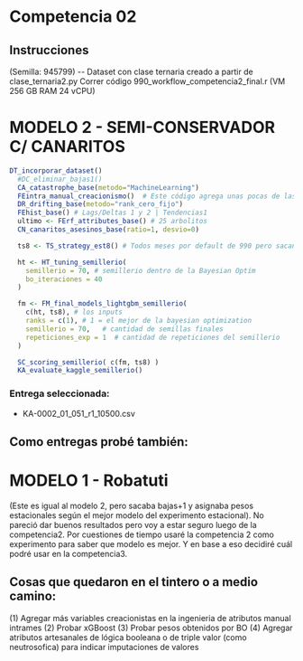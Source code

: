 # Competencia 02

## Instrucciones

(Semilla: 945799) -- Dataset con clase ternaria creado a partir de clase_ternaria2.py
Correr código 990_workflow_competencia2_final.r (VM 256 GB RAM 24 vCPU)


# MODELO 2 - SEMI-CONSERVADOR C/ CANARITOS
```r
DT_incorporar_dataset()
  #DC_eliminar_bajas1()
  CA_catastrophe_base(metodo="MachineLearning")
  FEintra_manual_creacionismo()  # Este código agrega unas pocas de las mejores variables creadas en las iteraciones del experimento creacionista
  DR_drifting_base(metodo="rank_cero_fijo")
  FEhist_base() # Lags/Deltas 1 y 2 | Tendencias1
  ultimo <- FErf_attributes_base() # 25 arbolitos
  CN_canaritos_asesinos_base(ratio=1, desvio=0)

  ts8 <- TS_strategy_est8() # Todos meses por default de 990 pero sacando Marzo y Abril

  ht <- HT_tuning_semillerio(
    semillerio = 70, # semillerio dentro de la Bayesian Optim
    bo_iteraciones = 40  
  )

  fm <- FM_final_models_lightgbm_semillerio( 
    c(ht, ts8), # los inputs
    ranks = c(1), # 1 = el mejor de la bayesian optimization
    semillerio = 70,   # cantidad de semillas finales
    repeticiones_exp = 1  # cantidad de repeticiones del semillerio
  )

  SC_scoring_semillerio( c(fm, ts8) )
  KA_evaluate_kaggle_semillerio()
```

### Entrega seleccionada: 
* KA-0002_01_051_r1_10500.csv  
  
## Como entregas probé también:

# MODELO 1 - Robatuti
(Este es igual al modelo 2, pero sacaba bajas+1 y asignaba pesos estacionales según el mejor modelo del experimento estacional). No pareció dar buenos resultados pero voy a estar seguro luego de la competencia2. Por cuestiones de tiempo usaré la competencia 2 como experimento para saber que modelo es mejor. Y en base a eso decidiré cuál podré usar en la competencia3.

## Cosas que quedaron en el tintero o a medio camino:

(1) Agregar más variables creacionistas en la ingenieria de atributos manual intrames
(2) Probar xGBoost
(3) Probar pesos obtenidos por BO
(4) Agregar atributos artesanales de lógica booleana o de triple valor (como neutrosofica) para indicar imputaciones de valores 
